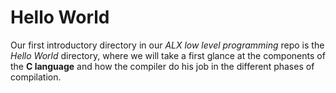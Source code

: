 # Hello World

Our first introductory directory in our *ALX low level programming* repo is the _Hello World_ directory, where we will take a first glance at the components of the **C language** and how the compiler do his job in the different phases of compilation.
